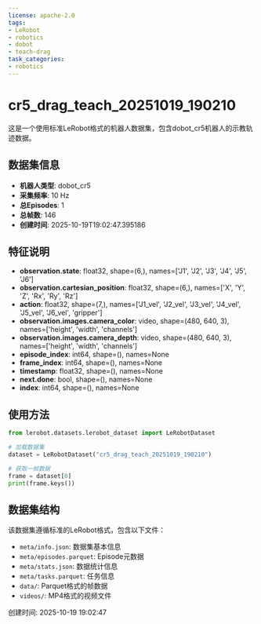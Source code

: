 ```yaml
---
license: apache-2.0
tags:
- LeRobot
- robotics
- dobot
- teach-drag
task_categories:
- robotics
---
```


# cr5_drag_teach_20251019_190210

这是一个使用标准LeRobot格式的机器人数据集，包含dobot_cr5机器人的示教轨迹数据。

## 数据集信息

- **机器人类型**: dobot_cr5
- **采集频率**: 10 Hz
- **总Episodes**: 1
- **总帧数**: 146
- **创建时间**: 2025-10-19T19:02:47.395186

## 特征说明

- **observation.state**: float32, shape=(6,), names=['J1', 'J2', 'J3', 'J4', 'J5', 'J6']
- **observation.cartesian_position**: float32, shape=(6,), names=['X', 'Y', 'Z', 'Rx', 'Ry', 'Rz']
- **action**: float32, shape=(7,), names=['J1_vel', 'J2_vel', 'J3_vel', 'J4_vel', 'J5_vel', 'J6_vel', 'gripper']
- **observation.images.camera_color**: video, shape=(480, 640, 3), names=['height', 'width', 'channels']
- **observation.images.camera_depth**: video, shape=(480, 640, 3), names=['height', 'width', 'channels']
- **episode_index**: int64, shape=(), names=None
- **frame_index**: int64, shape=(), names=None
- **timestamp**: float32, shape=(), names=None
- **next.done**: bool, shape=(), names=None
- **index**: int64, shape=(), names=None

## 使用方法

```python
from lerobot.datasets.lerobot_dataset import LeRobotDataset

# 加载数据集
dataset = LeRobotDataset("cr5_drag_teach_20251019_190210")

# 获取一帧数据
frame = dataset[0]
print(frame.keys())
```

## 数据集结构

该数据集遵循标准的LeRobot格式，包含以下文件：

- `meta/info.json`: 数据集基本信息
- `meta/episodes.parquet`: Episode元数据
- `meta/stats.json`: 数据统计信息
- `meta/tasks.parquet`: 任务信息
- `data/`: Parquet格式的帧数据
- `videos/`: MP4格式的视频文件

创建时间: 2025-10-19 19:02:47
